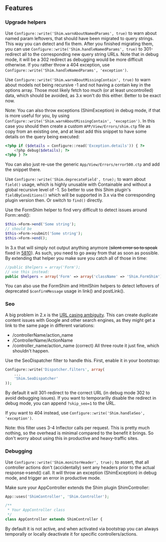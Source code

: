 ## Features

### Upgrade helpers
Use `Configure::write('Shim.warnAboutNamedParams', true)` to warn about named param leftovers, that
should have been migrated to query strings. This way you can detect and fix them.
After you finished migrating them, you can use `Configure::write('Shim.handleNamedParams', true)` to 301-redirect all
to the corresponding new query string URLs. Note that in debug mode, it will be a 302 redirect as debugging would be more difficult otherwise.
If you rather throw a 404 exception, use `Configure::write('Shim.handleNamedParams', 'exception')`.

Use `Configure::write('Shim.warnAboutMissingContain', true)` to warn about models not being
recursive -1 and not having a contain key in the options array. Those most likely fetch
too much (or at least uncontrolled) data, which should be avoided, as 3.x won't do this either.
Better to be exact now.

Note: You can also throw exceptions (ShimException) in debug mode, if that is more useful for you, by using
`Configure::write('Shim.warnAboutMissingContain', 'exception')`.
In this case you should then create a custom `APP/View/Errors/shim.ctp` file as copy from an existing one, and at least
add this snippet to have some details on the query being executed:
```php
<?php if ($details = Configure::read('Exception.details')) { ?>
	<?php debug($details); ?>
<?php } ?>
```
You can also just re-use the generic `App/View/Errors/error500.ctp` and add the snippet there.

Use `Configure::write('Shim.deprecateField', true);` to warn about `field()` usage, which is highly
unusable with Containable and without a global recursive level of -1. So better to use this Shim plugin's
`fieldByConditions()` which will be supported in 3.x via the corresponding plugin version then.
Or switch to `find()` directly.

Use the FormShim helper to find very difficult to detect issues around Form::end():
```php
$this->Form->end('Some string');
// should be
$this->Form->submit('Some string');
$this->Form->end();
```
In 3.x that will simply not output anything anymore (~~silent error so to speak~~ fixed in [5810](https://github.com/cakephp/cakephp/pull/5810)).
As such, you need to go away from that as soon as possible.
By extending that helper you make sure you catch all of those in time:
```php
//public $helpers = array('Form');
// use this instead:
public $helpers = array('Form' => array('className' => 'Shim.FormShim'));
```

You can also use the FormShim and HtmlShim helpers to detect leftovers of deprecated `$confirmMessage` usage in link() and postLink().

### Seo
A big problem in 2.x is the [URL casing ambiguity](https://github.com/cakephp/cakephp/issues/2125).
This can create duplicate content issues with Google and other search engines, as they might get a link
to the same page in different variations:
- /controllerName/action_name
- /ControllerName/ActionName
- /controller_name/action_name (correct)
All three route it just fine, which shouldn't happen.

Use the SeoDispatcher filter to handle this.
First, enable it in your bootstrap:
```php
Configure::write('Dispatcher.filters', array(
	...
	'Shim.SeoDispatcher'
));
```
By default it will 301-redirect to the correct URL (in debug mode 302 to avoid debugging issues).
If you want to temporarilly disable the redirect in debug mode, you can append `?skip_seo=1` to the URL.

If you want to 404 instead, use `Configure::write('Shim.handleSeo', 'exception')`.

Note: this filter uses 3-4 Inflector calls per request. This is pretty much nothing, so the overhead
is minimal compared to the benefit it brings. So don't worry about using this in productive and heavy-traffic
sites.

### Debugging
Use `Configure::write('Shim.monitorHeader', true);` to assert, that all controller actions
don't (accidentally) sent any headers prior to the actual response->send() call.
It will throw an exception (ShimException) in debug mode, and trigger an error in productive mode.

Make sure your AppController extends the Shim plugin ShimController:
```php
App::uses('ShimController', 'Shim.Controller');

/**
 * Your AppController class
 */
class AppController extends ShimController {
```

By default it is not active, and when activated via bootstrap you can always temporally or
locally deactivate it for specific controllers/actions.
